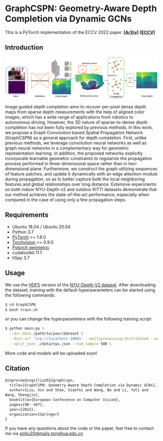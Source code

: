 # GraphCSPN: Geometry-Aware Depth Completion via Dynamic GCNs
This is a PyTorch implementation of the ECCV 2022 paper. **[[ArXiv](https://arxiv.org/abs/2210.10758)]** **[[ECCV](https://link.springer.com/chapter/10.1007/978-3-031-19827-4_6)]**

## Introduction

![Teaser](./teaser.png)

Image guided depth completion aims to recover per-pixel dense depth maps from sparse depth measurements with the help of aligned color images, which has a wide range of applications from robotics to autonomous driving. However, the 3D nature of sparse-to-dense depth completion has not been fully explored by previous methods. In this work, we propose a Graph Convolution based Spatial Propagation Network (GraphCSPN) as a general approach for depth completion. First, unlike previous methods, we leverage convolution neural networks as well as graph neural networks in a complementary way for geometric representation learning. In addition, the proposed networks explicitly incorporate learnable geometric constraints to regularize the propagation process performed in three-dimensional space rather than in two-dimensional plane. Furthermore, we construct the graph utilizing sequences of feature patches, and update it dynamically with an edge attention module during propagation, so as to better capture both the local neighboring features and global relationships over long distance. Extensive experiments on both indoor NYU-Depth-v2 and outdoor KITTI datasets demonstrate that our method achieves the state-of-the-art performance, especially when compared in the case of using only a few propagation steps.

## Requirements
* Ubuntu 18.04 / Ubuntu 20.04
* Python 3.7
* [PyTorch](https://pytorch.org) >= 1.8.0 
* [Torchvision](https://pytorch.org) >= 0.9.0 
* [Pytorch geometric](https://github.com/pyg-team/pytorch_geometric)
* cudatoolkit 11.1
* h5py 3.7

## Usage
We use the [HDF5](https://github.com/fangchangma/sparse-to-dense) version of the [NYU-Depth-V2 dataset](https://cs.nyu.edu/~silberman/datasets/nyu_depth_v2.html). After downloading the dataset, training with the 
default hyperparameters can be started using the following commands:
```bash
$ cd GraphCSPN
$ bash train.sh
```
or you can change the hyperparameters with the following training script:
```bash
$ python main.py \
  --dir_data /path/to/your/dataset \
  --dist-url 'tcp://localhost:10001' --multiprocessing-distributed --world-size 1 --rank 0 \
  --split_json ./data/nyu.json --num_sample 500 \
```
More code and models will be uploaded soon!

## Citation

```
@inproceedings{liu2022graphcspn,
  title={GraphCSPN: Geometry-Aware Depth Completion via Dynamic GCNs},
  author={Liu, Xin and Shao, Xiaofei and Wang, Bo and Li, Yali and Wang, Shengjin},
  booktitle={European Conference on Computer Vision},
  pages={90--107},
  year={2022},
  organization={Springer}
}
```
If you have any questions about the code or the paper, feel free to contact me via xinliu20@mails.tsinghua.edu.cn
